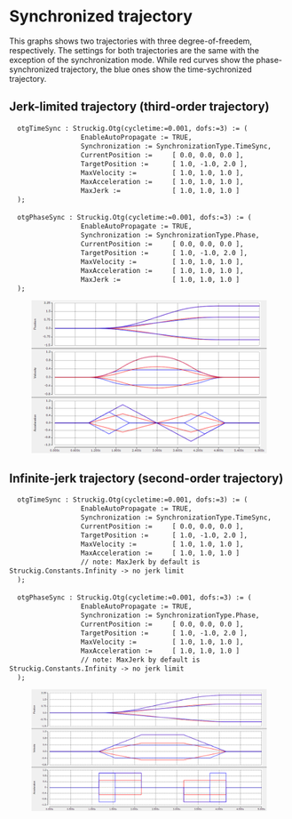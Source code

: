 # Synchronized trajectory

This graphs shows two trajectories with three degree-of-freedem, respectively. 
The settings for both trajectories are the same with the exception of the synchronization mode. 
While red curves show the phase-synchronized trajectory, the blue ones show the time-sychronized trajectory.

## Jerk-limited trajectory (third-order trajectory)

```
  otgTimeSync : Struckig.Otg(cycletime:=0.001, dofs:=3) := (
                  EnableAutoPropagate := TRUE,
                  Synchronization := SynchronizationType.TimeSync,
                  CurrentPosition :=     [ 0.0, 0.0, 0.0 ],
                  TargetPosition :=      [ 1.0, -1.0, 2.0 ],
                  MaxVelocity :=         [ 1.0, 1.0, 1.0 ],
                  MaxAcceleration :=     [ 1.0, 1.0, 1.0 ],
                  MaxJerk :=             [ 1.0, 1.0, 1.0 ]
  ); 
  
  otgPhaseSync : Struckig.Otg(cycletime:=0.001, dofs:=3) := (
                  EnableAutoPropagate := TRUE,
                  Synchronization := SynchronizationType.Phase,
                  CurrentPosition :=     [ 0.0, 0.0, 0.0 ],
                  TargetPosition :=      [ 1.0, -1.0, 2.0 ],
                  MaxVelocity :=         [ 1.0, 1.0, 1.0 ],
                  MaxAcceleration :=     [ 1.0, 1.0, 1.0 ],
                  MaxJerk :=             [ 1.0, 1.0, 1.0 ]
  ); 
```

<div class="gallery">
  <div class="gallery-item">
    <figure>
      <img src="../images/synchronization_phase_vs_time.png" alt="Visualization overview"/>
    </figure>
  </div>
</div>

## Infinite-jerk trajectory (second-order trajectory)

```
  otgTimeSync : Struckig.Otg(cycletime:=0.001, dofs:=3) := (
                  EnableAutoPropagate := TRUE,
                  Synchronization := SynchronizationType.TimeSync,
                  CurrentPosition :=     [ 0.0, 0.0, 0.0 ],
                  TargetPosition :=      [ 1.0, -1.0, 2.0 ],
                  MaxVelocity :=         [ 1.0, 1.0, 1.0 ],
                  MaxAcceleration :=     [ 1.0, 1.0, 1.0 ]
                  // note: MaxJerk by default is Struckig.Constants.Infinity -> no jerk limit
  ); 
  
  otgPhaseSync : Struckig.Otg(cycletime:=0.001, dofs:=3) := (
                  EnableAutoPropagate := TRUE,
                  Synchronization := SynchronizationType.Phase,
                  CurrentPosition :=     [ 0.0, 0.0, 0.0 ],
                  TargetPosition :=      [ 1.0, -1.0, 2.0 ],
                  MaxVelocity :=         [ 1.0, 1.0, 1.0 ],
                  MaxAcceleration :=     [ 1.0, 1.0, 1.0 ]
                  // note: MaxJerk by default is Struckig.Constants.Infinity -> no jerk limit
  ); 
```

<div class="gallery">
  <div class="gallery-item">
    <figure>
      <img src="../images/synchronization_phase_vs_time_2nd_order.png" alt="Visualization overview"/>
    </figure>
  </div>
</div>
